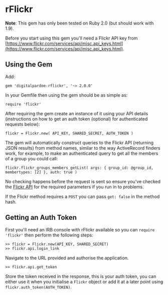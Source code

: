 # rFlickr

**Note**: This gem has only been tested on Ruby 2.0 (but should work with 1.9).

Before you start using this gem you'll need a Flickr API key from [https://www.flickr.com/services/api/misc.api_keys.html](https://www.flickr.com/services/api/misc.api_keys.html).

## Using the Gem

Add:

    gem 'digitalpardoe-rflickr', '~> 2.0.0'

In your Gemfile then using the gem should be as simple as:

    require 'flickr'

After requiring the gem create an instance of it using your API details (instructions on how to get an auth token (optional) for authenticated requests below):

    flickr = Flickr.new( API_KEY, SHARED_SECRET, AUTH_TOKEN )

The gem will automatically construct queries to the Flickr API (returning JSON results) from method names, similar to the way ActiveRecord finders work, for example, to make an authenticated query to get all the members of a group you could call:

    flickr.flickr_groups_members_getList( args: { group_id: @group_id, membertypes: [2] }, auth: true )

No checking happens before the request is sent so ensure you've checked the [Flickr API](https://www.flickr.com/services/api/) for the required parameters if you run in to problems.

If the Flickr method requires a `POST` you can pass `get: false` in the method hash.

## Getting an Auth Token

First you'll need an IRB console with rFlickr available so you can `require 'flickr'` then perform the following steps:

    >> flickr = Flickr.new(API_KEY, SHARED_SECRET)
    >> flickr.api.login_link
    
Navigate to the URL provided and authorise the application.

    >> flickr.api.get_token
    
Store the token received in the response, this is your auth token, you can either use it when you initialise a `Flickr` object or add it at a later point using `flickr.auth_token(AUTH_TOKEN)`.
